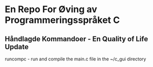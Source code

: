 # En Repo For Øving av Programmeringsspråket C

## Håndlagde Kommandoer - En Quality of Life Update

runcompc - run and compile the main.c file in the ~/c_gui directory
